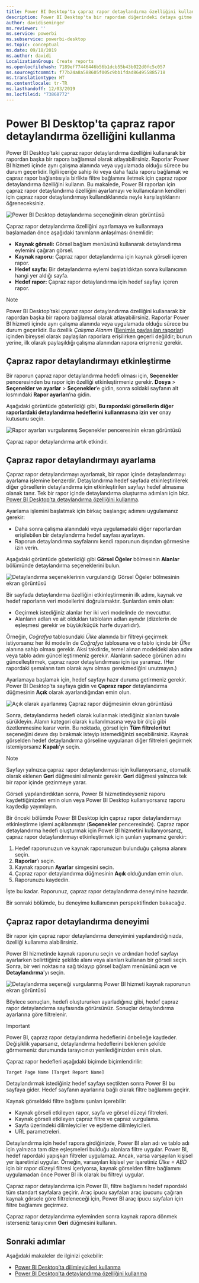 ```yaml
---
title: Power BI Desktop'ta çapraz rapor detaylandırma özelliğini kullanma
description: Power BI Desktop'ta bir rapordan diğerindeki detaya gitme hakkında bilgi edinin
author: davidiseminger
ms.reviewer: ''
ms.service: powerbi
ms.subservice: powerbi-desktop
ms.topic: conceptual
ms.date: 09/18/2019
ms.author: davidi
LocalizationGroup: Create reports
ms.openlocfilehash: 7189ef77446446b56b1dcb55b43b022d0fc5c057
ms.sourcegitcommit: f77b24a8a588605f005c9bb1fdad864955885718
ms.translationtype: HT
ms.contentlocale: tr-TR
ms.lasthandoff: 12/03/2019
ms.locfileid: "73868772"
---
```

# <a name="use-cross-report-drillthrough-in-power-bi-desktop"></a>Power BI Desktop'ta çapraz rapor detaylandırma özelliğini kullanma

Power BI Desktop’taki çapraz rapor detaylandırma özelliğini kullanarak bir rapordan başka bir rapora bağlamsal olarak atlayabilirsiniz. Raporlar Power BI hizmeti içinde aynı çalışma alanında veya uygulamada olduğu sürece bu durum geçerlidir. İlgili içeriğe sahip iki veya daha fazla raporu bağlamak ve çapraz rapor bağlantısıyla birlikte filtre bağlamını iletmek için çapraz rapor detaylandırma özelliğini kullanın. Bu makalede, Power BI raporları için çapraz rapor detaylandırma özelliğini ayarlamayı ve kullanıcıların kendileri için çapraz rapor detaylandırmayı kullandıklarında neyle karşılaştıklarını öğreneceksiniz.

![Power BI Desktop detaylandırma seçeneğinin ekran görüntüsü](media/desktop-cross-report-drill-through/cross-report-drill-through-01.png)

Çapraz rapor detaylandırma özelliğini ayarlamaya ve kullanmaya başlamadan önce aşağıdaki tanımların anlaşılması önemlidir:

* **Kaynak görseli:** Görsel bağlam menüsünü kullanarak detaylandırma eylemini çağıran görsel.
* **Kaynak raporu:** Çapraz rapor detaylandırma için kaynak görseli içeren rapor.
* **Hedef sayfa:** Bir detaylandırma eylemi başlatıldıktan sonra kullanıcının hangi yer aldığı sayfa.
* **Hedef rapor:** Çapraz rapor detaylandırma için hedef sayfayı içeren rapor.


> [!NOTE]
> Power BI Desktop’taki çapraz rapor detaylandırma özelliğini kullanarak bir rapordan başka bir rapora bağlamsal olarak atlayabilirsiniz. Raporlar Power BI hizmeti içinde aynı çalışma alanında veya uygulamada olduğu sürece bu durum geçerlidir. Bu özellik *Çalışma Alanım* ([Benimle paylaşılan raporlar](service-share-dashboards.md#share-a-dashboard-or-report)) içinden bireysel olarak paylaşılan raporlara erişilirken geçerli değildir; bunun yerine, ilk olarak paylaşıldığı çalışma alanından rapora erişmeniz gerekir.


## <a name="enable-cross-report-drillthrough"></a>Çapraz rapor detaylandırmayı etkinleştirme

Bir raporun çapraz rapor detaylandırma hedefi olması için, **Seçenekler** penceresinden bu rapor için özelliği etkinleştirmeniz gerekir. **Dosya** > **Seçenekler ve ayarlar** > **Seçenekler**’e gidin, sonra soldaki sayfanın alt kısmındaki **Rapor ayarları**’na gidin.

Aşağıdaki görüntüde gösterildiği gibi, **Bu rapordaki görsellerin diğer raporlardaki detaylandırma hedeflerini kullanmasına izin ver** onay kutusunu seçin.

![Rapor ayarları vurgulanmış Seçenekler penceresinin ekran görüntüsü](media/desktop-cross-report-drill-through/cross-report-drill-through-02.png)

Çapraz rapor detaylandırma artık etkindir.

## <a name="set-up-cross-report-drillthrough"></a>Çapraz rapor detaylandırmayı ayarlama

Çapraz rapor detaylandırmayı ayarlamak, bir rapor içinde detaylandırmayı ayarlama işlemine benzerdir. Detaylandırma hedef sayfada etkinleştirilerek diğer görsellerin detaylandırma için etkinleştirilen sayfayı hedef almasına olanak tanır. Tek bir rapor içinde detaylandırma oluşturma adımları için bkz. [Power BI Desktop’ta detaylandırma özelliğini kullanma](desktop-drillthrough.md).

Ayarlama işlemini başlatmak için birkaç başlangıç adımını uygulamanız gerekir:

* Daha sonra çalışma alanındaki veya uygulamadaki diğer raporlardan erişilebilen bir detaylandırma hedef sayfası ayarlayın.
* Raporun detaylandırma sayfalarını kendi raporunun dışından görmesine izin verin.

Aşağıdaki görüntüde gösterildiği gibi **Görsel Öğeler** bölmesinin **Alanlar** bölümünde detaylandırma seçeneklerini bulun.

![Detaylandırma seçeneklerinin vurgulandığı Görsel Öğeler bölmesinin ekran görüntüsü](media/desktop-cross-report-drill-through/cross-report-drill-through-03.png)

Bir sayfada detaylandırma özelliğini etkinleştirmenin ilk adımı, kaynak ve hedef raporların veri modellerini doğrulamaktır. Şunlardan emin olun: 

* Geçirmek istediğiniz alanlar her iki veri modelinde de mevcuttur.
* Alanların adları ve ait oldukları tabloların adları aynıdır (dizelerin de eşleşmesi gerekir ve büyük/küçük harfe duyarlıdır).

Örneğin, *Coğrafya* tablosundaki *Ülke* alanında bir filtreyi geçirmek istiyorsanız her iki modelin de *Coğrafya* tablosuna ve o tablo içinde bir *Ülke* alanına sahip olması gerekir. Aksi takdirde, temel alınan modeldeki alan adını veya tablo adını güncelleştirmeniz gerekir. Alanların sadece görünen adını güncelleştirmek, çapraz rapor detaylandırması için işe yaramaz. (Her rapordaki şemaların tam olarak aynı olması gerekmediğini unutmayın.)

Ayarlamaya başlamak için, hedef sayfayı hazır duruma getirmeniz gerekir. Power BI Desktop’ta sayfaya gidin ve **Çapraz rapor** detaylandırma düğmesinin **Açık** olarak ayarlandığından emin olun. 

![Açık olarak ayarlanmış Çapraz rapor düğmesinin ekran görüntüsü](media/desktop-cross-report-drill-through/cross-report-drill-through-03.png)

Sonra, detaylandırma hedefi olarak kullanmak istediğiniz alanları tuvale sürükleyin. Alanın kategori olarak kullanılmasına veya bir ölçü gibi özetlenmesine karar verin. Bu noktada, görsel için **Tüm filtreleri tut** seçeneğini devre dışı bırakmak isteyip istemediğinizi seçebilirsiniz. Kaynak görselden hedef detaylandırma görseline uygulanan diğer filtreleri geçirmek istemiyorsanız **Kapalı**'yı seçin.

> [!NOTE]
> Sayfayı yalnızca çapraz rapor detaylandırması için kullanıyorsanız, otomatik olarak eklenen **Geri** düğmesini silmeniz gerekir. **Geri** düğmesi yalnızca tek bir rapor içinde gezinmeye yarar. 

Görseli yapılandırdıktan sonra, Power BI hizmetindeyseniz raporu kaydettiğinizden emin olun veya Power BI Desktop kullanıyorsanız raporu kaydedip yayımlayın.

Bir önceki bölümde Power BI Desktop için çapraz rapor detaylandırmayı etkinleştirme işlemi açıklanmıştır (**Seçenekler** penceresinde). Çapraz rapor detaylandırma hedefi oluşturmak için Power BI hizmetini kullanıyorsanız, çapraz rapor detaylandırmayı etkinleştirmek için şunları yapmanız gerekir: 

1. Hedef raporunuzun ve kaynak raporunuzun bulunduğu çalışma alanını seçin.
2. **Raporlar**’ı seçin.
3. Kaynak raporun **Ayarlar** simgesini seçin.
4. Çapraz rapor detaylandırma düğmesinin **Açık** olduğundan emin olun.
5. Raporunuzu kaydedin.

İşte bu kadar. Raporunuz, çapraz rapor detaylandırma deneyimine hazırdır. 

Bir sonraki bölümde, bu deneyime kullanıcının perspektifinden bakacağız.

## <a name="cross-report-drillthrough-experience"></a>Çapraz rapor detaylandırma deneyimi

Bir rapor için çapraz rapor detaylandırma deneyimini yapılandırdığınızda, özelliği kullanıma alabilirsiniz.

Power BI hizmetinde kaynak raporunu seçin ve ardından hedef sayfayı ayarlarken belirttiğiniz şekilde alanı veya alanları kullanan bir görseli seçin. Sonra, bir veri noktasına sağ tıklayıp görsel bağlam menüsünü açın ve **Detaylandırma**'yı seçin.

![Detaylandırma seçeneği vurgulanmış Power BI hizmeti kaynak raporunun ekran görüntüsü](media/desktop-cross-report-drill-through/cross-report-drill-through-01.png)

Böylece sonuçları, hedefi oluştururken ayarladığınız gibi, hedef çapraz rapor detaylandırma sayfasında görürsünüz. Sonuçlar detaylandırma ayarlarına göre filtrelenir.

> [!IMPORTANT]
> Power BI, çapraz rapor detaylandırma hedeflerini önbelleğe kaydeder. Değişiklik yaparsanız, detaylandırma hedeflerini beklenen şekilde görmemeniz durumunda tarayıcınızı yenilediğinizden emin olun. 

Çapraz rapor hedefleri aşağıdaki biçimde biçimlendirilir: 

`Target Page Name [Target Report Name]`

Detaylandırmak istediğiniz hedef sayfayı seçtikten sonra Power BI bu sayfaya gider. Hedef sayfanın ayarlarına bağlı olarak filtre bağlamını geçirir. 

Kaynak görseldeki filtre bağlamı şunları içerebilir: 

* Kaynak görseli etkileyen rapor, sayfa ve görsel düzeyi filtreleri. 
* Kaynak görseli etkileyen çapraz filtre ve çapraz vurgulama. 
* Sayfa üzerindeki dilimleyiciler ve eşitleme dilimleyicileri.
* URL parametreleri.

Detaylandırma için hedef rapora girdiğinizde, Power BI alan adı ve tablo adı için yalnızca tam dize eşleşmeleri bulduğu alanlara filtre uygular. Power BI, hedef rapordaki yapışkan filtreler uygulamaz. Ancak, varsa varsayılan kişisel yer işaretinizi uygular. Örneğin, varsayılan kişisel yer işaretiniz *Ülke = ABD* için bir rapor düzeyi filtresi içeriyorsa, kaynak görselden filtre bağlamını uygulamadan önce Power BI ilk olarak bu filtreyi uygular. 

Çapraz rapor detaylandırma için Power BI, filtre bağlamını hedef rapordaki tüm standart sayfalara geçirir. Araç ipucu sayfaları araç ipucunu çağıran kaynak görsele göre filtreleneceği için, Power BI araç ipucu sayfaları için filtre bağlamını geçirmez.

Çapraz rapor detaylandırma eyleminden sonra kaynak rapora dönmek isterseniz tarayıcının **Geri** düğmesini kullanın. 

## <a name="next-steps"></a>Sonraki adımlar

Aşağıdaki makaleler de ilginizi çekebilir:

* [Power BI Desktop’ta dilimleyicileri kullanma](visuals/power-bi-visualization-slicers.md)
* [Power BI Desktop'ta detaylandırma özelliğini kullanma](desktop-drillthrough.md)

